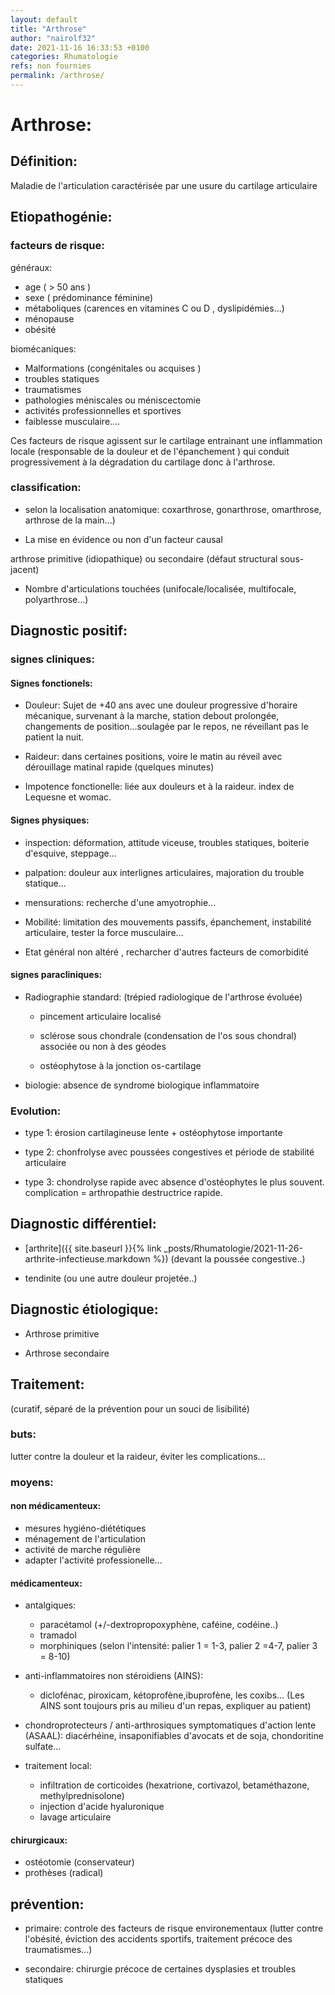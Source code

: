 ```yaml
---
layout: default
title: "Arthrose"
author: "nairolf32"
date: 2021-11-16 16:33:53 +0100
categories: Rhumatologie
refs: non fournies
permalink: /arthrose/
---
```


# Arthrose:

## Définition:

Maladie de l'articulation caractérisée par une usure du cartilage articulaire

## Etiopathogénie:

### facteurs de ​risque:

généraux:​

- age ( > 50 ans )
- sexe ( prédominance féminine)
- métaboliques (carences en vitamines C ou D , dyslipidémies...)
- ménopause
- obésité

biomécaniques:

- Malformations (congénitales ou acquises )
- troubles statiques
- traumatismes
- pathologies méniscales ou méniscectomie
- activités professionnelles et sportives
- faiblesse musculaire....

Ces facteurs de risque agissent sur le cartilage entrainant une inflammation locale (responsable de la douleur et de l'épanchement ) qui conduit progressivement à la dégradation du cartilage donc à l'arthrose.

### classification:

- selon la localisation anatomique: coxarthrose, gonarthrose, omarthrose, arthrose de la main...)

- La mise en évidence ou non d'un facteur causal

arthrose primitive (idiopathique) ou secondaire (défaut structural sous-jacent)

- Nombre d'articulations touchées (unifocale/localisée, multifocale, polyarthrose...)

## Diagnostic positif:

### signes cliniques:

#### Signes fonctionels:

- Douleur: Sujet de +40 ans avec une douleur progressive d'horaire mécanique, survenant à la marche, station debout prolongée, changements de position...soulagée par le repos, ne réveillant pas le patient la nuit.

- Raideur: dans certaines positions, voire le matin au réveil avec dérouillage matinal rapide (quelques minutes)

- Impotence fonctionelle: liée aux douleurs et à la raideur. index de Lequesne et womac.

#### Signes physiques:

- inspection: déformation, attitude viceuse, troubles statiques, boiterie d'esquive, steppage...

- palpation: douleur aux interlignes articulaires, majoration du trouble statique...

- mensurations: recherche d'une amyotrophie...

- Mobilité: limitation des mouvements passifs, épanchement, instabilité articulaire, tester la force musculaire...

- Etat général non altéré , recharcher d'autres facteurs de comorbidité

#### signes paracliniques:

- Radiographie standard: (trépied radiologique de l'arthrose évoluée)

  - pincement articulaire localisé

  - sclérose sous chondrale (condensation de l'os sous chondral) associée ou non à des géodes

  - ostéophytose à la jonction os-cartilage

- biologie: absence de syndrome biologique inflammatoire

### Evolution:

- type 1: érosion cartilagineuse lente + ostéophytose importante

- type 2: chonfrolyse avec poussées congestives et période de stabilité articulaire

- type 3: chondrolyse rapide avec absence d'ostéophytes le plus souvent. complication = arthropathie destructrice rapide.

## Diagnostic différentiel:

- [arthrite]({{ site.baseurl }}{% link _posts/Rhumatologie/2021-11-26-arthrite-infectieuse.markdown %}) (devant la poussée congestive..)

- tendinite (ou une autre douleur projetée..)

## Diagnostic étiologique:

- Arthrose primitive

- Arthrose secondaire

## Traitement:

(curatif, séparé de la prévention pour un souci de lisibilité)

### buts:

lutter contre la douleur et la raideur, éviter les complications...

### moyens:

#### non médicamenteux:

- mesures hygiéno-diététiques
- ménagement de l'articulation
- activité de marche régulière
- adapter l'activité professionelle...

#### médicamenteux:

- antalgiques:

  - paracétamol (+/-dextropropoxyphène, caféine, codéine..)
  - tramadol
  - morphiniques (selon l'intensité: palier 1 = 1-3, palier 2 =4-7, palier 3 = 8-10)

- anti-inflammatoires non stéroidiens (AINS):

  - diclofénac, piroxicam, kétoprofène,ibuprofène, les coxibs... (Les AINS sont toujours pris au milieu d'un repas, expliquer au patient)

- chondroprotecteurs / anti-arthrosiques symptomatiques d'action lente (ASAAL): diacérhéine, insaponifiables d'avocats et de soja, chondoritine sulfate...

- traitement local:
  - infiltration de corticoides (hexatrione, cortivazol, betaméthazone, methylprednisolone)
  - injection d'acide hyaluronique
  - lavage articulaire

#### chirurgicaux:

- ostéotomie (conservateur)
- prothèses (radical)

## prévention:

- primaire: controle des facteurs de risque environementaux (lutter contre l'obésité, éviction des accidents sportifs, traitement précoce des traumatismes...)

- secondaire: chirurgie précoce de certaines dysplasies et troubles statiques
